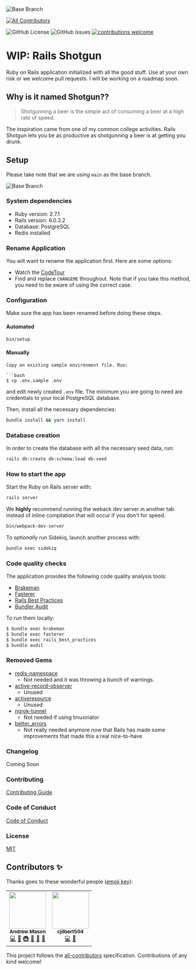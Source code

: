 ![Base Branch](https://img.shields.io/badge/base%20branch-main-important)
<!-- ALL-CONTRIBUTORS-BADGE:START - Do not remove or modify this section -->
[![All Contributors](https://img.shields.io/badge/all_contributors-2-orange.svg?style=flat-square)](#contributors-)
<!-- ALL-CONTRIBUTORS-BADGE:END -->
![GitHub License](https://img.shields.io/github/license/andrewmcodes/shotgun)
![GitHub issues](https://img.shields.io/github/issues/andrewmcodes/shotgun)
[![contributions welcome](https://img.shields.io/badge/contributions-welcome-brightgreen.svg?style=flat)](CONTRIBUTING.md)

# WIP: Rails Shotgun

Ruby on Rails application initialized with all the good stuff. Use at your own risk or we welcome pull requests. I will be working on a roadmap soon.

## Why is it named Shotgun??

> Shotgunning a beer is the simple act of consuming a beer at a high rate of speed.

The inspiration came from one of my common college activities. Rails Shotgun lets you be as productive as shotgunning a beer is at getting you drunk.

## Setup

Please take note that we are using `main` as the base branch.

![Base Branch](https://img.shields.io/badge/base%20branch-main-important)

### System dependencies

- Ruby version: 2.7.1
- Rails version: 6.0.3.2
- Database: PostgreSQL
- Redis installed

### Rename Application

You will want to rename the application first. Here are some options:

- Watch the [CodeTour](https://marketplace.visualstudio.com/items?itemName=vsls-contrib.codetour)
- Find and replace `CHANGEME` throughout. Note that if you take this method, you need to be aware of using the correct case.

### Configuration

Make sure the app has been renamed before doing these steps.

#### Automated

```bash
bin/setup
```

#### Manually

```
Copy an existing sample environment file. Run:

```bash
$ cp .env.sample .env
```

and edit newly created `.env` file. The minimum you are going to need are
credentials to your local PostgreSQL database.

Then, install all the necessary dependencies:

```bash
bundle install && yarn install
```

### Database creation

In order to create the database with all the necessary seed data, run:
```bash
rails db:create db:schema:load db:seed
```

### How to start the app

Start the Ruby on Rails server with:
```bash
rails server
```

We __highly__ recommend running the weback dev server in another tab instead of inline compilation that will occur if you don't for speed.

```bash
bin/webpack-dev-server
```

To _optionally_ run Sidekiq, launch another process with:
```bash
bundle exec sidekiq
```

### Code quality checks

The application provides the following code quality analysis tools:

- [Brakeman][brakeman]
- [Fasterer][fasterer]
- [Rails Best Practices][rails-best-practices]
- [Bundler Audit][bundler-audit]

To run them locally:

```bash
$ bundle exec brakeman
$ bundle exec fasterer
$ bundle exec rails_best_practices
$ bundle audit
```

[brakeman]: https://github.com/presidentbeef/brakeman
[fasterer]: https://github.com/DamirSvrtan/fasterer
[rails-best-practices]: https://github.com/flyerhzm/rails_best_practices
[bundler-audit]: https://github.com/rubysec/bundler-audit

### Removed Gems

- [redis-namespace](https://github.com/resque/redis-namespace)
  - Not needed and it was throwing a bunch of warnings.
- [active-record-observer](https://github.com/rails/rails-observers#active-record-observer)
  - Unused
- [activeresource](https://github.com/rails/activeresource)
  - Unused
- [ngrok-tunnel](https://github.com/bogdanovich/ngrok-tunnel)
  - Not needed if using tmuxinator
- [better_errors](https://github.com/BetterErrors/better_errors)
  - Not really needed anymore now that Rails has made some improvements that made this a real nice-to-have

### Changelog

Coming Soon
<!-- [View our Changelog][changelog] -->

### Contributing

[Contributing Guide][contributing]

### Code of Conduct

[Code of Conduct][coc]

### License

[MIT][license]


[changelog]: /CHANGELOG.md
[coc]: /CODE_OF_CONDUCT.md
[contributing]: /CONTRIBUTING.md
[license]: /LICENSE

## Contributors ✨

Thanks goes to these wonderful people ([emoji key](https://allcontributors.org/docs/en/emoji-key)):

<!-- ALL-CONTRIBUTORS-LIST:START - Do not remove or modify this section -->
<!-- prettier-ignore-start -->
<!-- markdownlint-disable -->
<table>
  <tr>
    <td align="center"><a href="https://www.andrewm.codes"><img src="https://avatars1.githubusercontent.com/u/18423853?v=4" width="100px;" alt=""/><br /><sub><b>Andrew Mason</b></sub></a><br /><a href="https://github.com/andrewmcodes/shotgun/commits?author=andrewmcodes" title="Code">💻</a> <a href="#ideas-andrewmcodes" title="Ideas, Planning, & Feedback">🤔</a> <a href="#infra-andrewmcodes" title="Infrastructure (Hosting, Build-Tools, etc)">🚇</a> <a href="#maintenance-andrewmcodes" title="Maintenance">🚧</a> <a href="https://github.com/andrewmcodes/shotgun/pulls?q=is%3Apr+reviewed-by%3Aandrewmcodes" title="Reviewed Pull Requests">👀</a> <a href="#question-andrewmcodes" title="Answering Questions">💬</a></td>
    <td align="center"><a href="https://github.com/cjilbert504"><img src="https://avatars3.githubusercontent.com/u/54157657?v=4" width="100px;" alt=""/><br /><sub><b>cjilbert504</b></sub></a><br /><a href="https://github.com/andrewmcodes/shotgun/commits?author=cjilbert504" title="Code">💻</a> <a href="https://github.com/andrewmcodes/shotgun/issues?q=author%3Acjilbert504" title="Bug reports">🐛</a></td>
  </tr>
</table>

<!-- markdownlint-enable -->
<!-- prettier-ignore-end -->
<!-- ALL-CONTRIBUTORS-LIST:END -->

This project follows the [all-contributors](https://github.com/all-contributors/all-contributors) specification. Contributions of any kind welcome!

